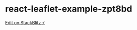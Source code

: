 # react-leaflet-example-zpt8bd

[Edit on StackBlitz ⚡️](https://stackblitz.com/edit/react-leaflet-example-zpt8bd)
